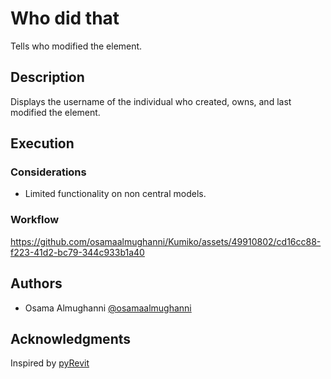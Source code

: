 # Who did that

Tells who modified the element.

## Description

Displays the username of the individual who created, owns, and last modified the element.

## Execution

### Considerations

- Limited functionality on non central models.

### Workflow

https://github.com/osamaalmughanni/Kumiko/assets/49910802/cd16cc88-f223-41d2-bc79-344c933b1a40

## Authors

- Osama Almughanni [@osamaalmughanni](https://www.linkedin.com/in/osamaalmughanni/)

## Acknowledgments

Inspired by [pyRevit](https://github.com/eirannejad/pyRevit)
